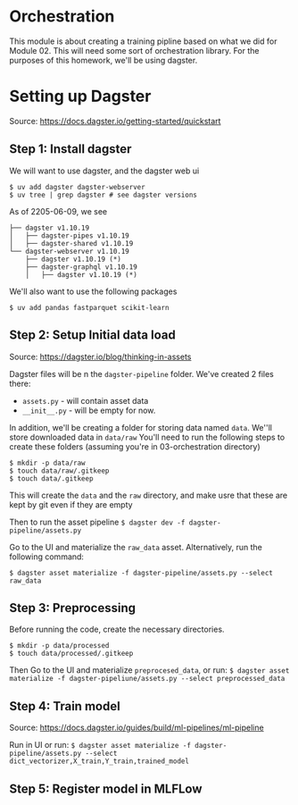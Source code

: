 # Orchestration

This module is about creating a training pipline based on what we did for Module 02. This will need some sort of orchestration library. For the purposes of this homework, we'll be using dagster.


# Setting up Dagster

Source: https://docs.dagster.io/getting-started/quickstart

## Step 1: Install dagster
We will want to use dagster, and the dagster web ui
```
$ uv add dagster dagster-webserver
$ uv tree | grep dagster # see dagster versions
```

As of 2205-06-09, we see 
```
├── dagster v1.10.19
│   ├── dagster-pipes v1.10.19
│   ├── dagster-shared v1.10.19
└── dagster-webserver v1.10.19
    ├── dagster v1.10.19 (*)
    ├── dagster-graphql v1.10.19
    │   ├── dagster v1.10.19 (*)
```
We'll also want to use the following packages
```
$ uv add pandas fastparquet scikit-learn 
```
## Step 2: Setup Initial data load
Source: https://dagster.io/blog/thinking-in-assets

Dagster files will be n the `dagster-pipeline` folder. We've created 2 files there:
 - `assets.py` - will contain asset data
 - `__init__.py` - will be empty for now.

In addition, we'll be creating a folder for storing data named `data`. We''ll store downloaded data in `data/raw`
You'll need to run the following steps to create these folders (assuming you're in 03-orchestration directory)
```
$ mkdir -p data/raw 
$ touch data/raw/.gitkeep
$ touch data/.gitkeep 
```
This will create the `data` and the `raw` directory, and make usre that these are kept by git even if they are empty

Then to run the asset pipeline
`$ dagster dev -f dagster-pipeline/assets.py ` 

Go to the UI and materialize the `raw_data` asset.
Alternatively, run the following command:

`$ dagster asset materialize -f dagster-pipeline/assets.py --select raw_data`

## Step 3: Preprocessing

Before running the code, create the necessary directories.

```
$ mkdir -p data/processed 
$ touch data/processed/.gitkeep
```

Then Go to the UI and materialize `preprocesed_data`, or run:
`$ dagster asset materialize -f dagster-pipeliune/assets.py --select preprocessed_data`

## Step 4: Train model
Source: https://docs.dagster.io/guides/build/ml-pipelines/ml-pipeline

Run in UI or run:
`$ dagster asset materialize -f dagster-pipeline/assets.py --select dict_vectorizer,X_train,Y_train,trained_model`

## Step 5: Register model in MLFLow